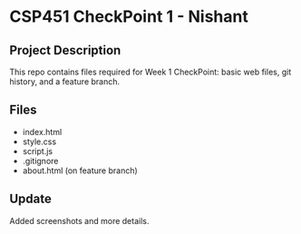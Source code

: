 # CSP451 CheckPoint 1 - Nishant

## Project Description
This repo contains files required for Week 1 CheckPoint: basic web files, git history, and a feature branch.

## Files
- index.html
- style.css
- script.js
- .gitignore
- about.html (on feature branch)
## Update
Added screenshots and more details.

